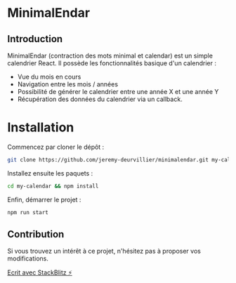 # MinimalEndar

## Introduction

MinimalEndar (contraction des mots minimal et calendar) est un simple calendrier React. Il possède les fonctionnalités basique d'un calendrier :

- Vue du mois en cours
- Navigation entre les mois / années
- Possibilité de générer le calendrier entre une année X et une année Y
- Récupération des données du calendrier via un callback.

# Installation

Commencez par cloner le dépôt :

```bash
git clone https://github.com/jeremy-deurvillier/minimalendar.git my-calendar
```

Installez ensuite les paquets :

```bash
cd my-calendar && npm install
```

Enfin, démarrer le projet :

```bash
npm run start
```

## Contribution

Si vous trouvez un intérêt à ce projet, n'hésitez pas à proposer vos modifications.

[Ecrit avec StackBlitz ⚡️](https://stackblitz.com)
